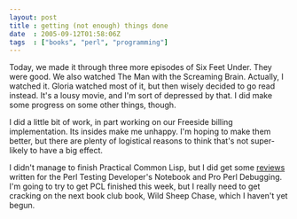 ```yaml
---
layout: post
title : getting (not enough) things done
date  : 2005-09-12T01:58:06Z
tags  : ["books", "perl", "programming"]
---
```

Today, we made it through three more episodes of Six Feet Under.  They were good.  We also watched The Man with the Screaming Brain.  Actually, I watched it.  Gloria watched most of it, but then wisely decided to go read instead. It's a lousy movie, and I'm sort of depressed by that.  I did make some progress on some other things, though.

I did a little bit of work, in part working on our Freeside billing implementation.  Its insides make me unhappy.  I'm hoping to make them better, but there are plenty of logistical reasons to think that's not super-likely to have a big effect.

I didn't manage to finish Practical Common Lisp, but I did get some <a href='http://abe.pm.org/wiki/index.cgi?BookLibrary'>reviews</a> written for the Perl Testing Developer's Notebook and Pro Perl Debugging.  I'm going to try to get PCL finished this week, but I really need to get cracking on the next book club book, Wild Sheep Chase, which I haven't yet begun.
